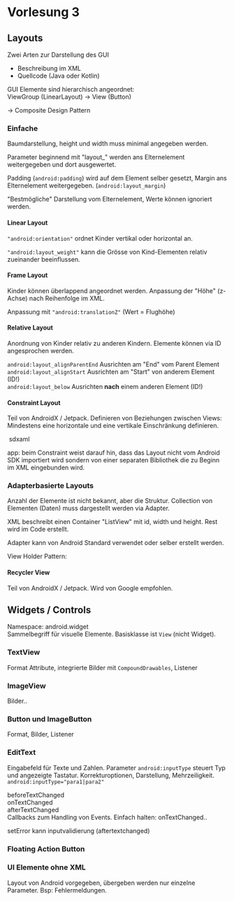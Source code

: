 # Vorlesung 3

## Layouts

Zwei Arten zur Darstellung des GUI

- Beschreibung im XML
- Quellcode (Java oder Kotlin)

GUI Elemente sind hierarchisch angeordnet:  
ViewGroup (LinearLayout) -> View (Button)

-> Composite Design Pattern

### Einfache

Baumdarstellung, height und width muss minimal angegeben werden.

Parameter beginnend mit "layout_" werden ans Elternelement weitergegeben und dort ausgewertet.

Padding (`android:padding`) wird auf dem Element selber gesetzt, Margin ans Elternelement weitergegeben. (`android:layout_margin`)

"Bestmögliche" Darstellung vom Elternelement, Werte können ignoriert werden.

#### Linear Layout

`"android:orientation"` ordnet Kinder vertikal oder horizontal an.

`"android:layout_weight"` kann die Grösse von Kind-Elementen relativ zueinander beeinflussen.

#### Frame Layout

Kinder können überlappend angeordnet werden. Anpassung der "Höhe" (z-Achse) nach Reihenfolge im XML.

Anpassung mit `"android:translationZ"` (Wert = Flughöhe)

#### Relative Layout

Anordnung von Kinder relativ zu anderen Kindern. Elemente können via ID angesprochen werden.

`android:layout_alignParentEnd`     Ausrichten am "End" vom Parent Element  
`android:layout_alignStart`         Ausrichten am "Start" von anderem Element (ID!)  
`android:layout_below`              Ausrichten __nach__ einem anderen Element (ID!)  

#### Constraint Layout

Teil von AndroidX / Jetpack.
Definieren von Beziehungen zwischen Views: Mindestens eine horizontale und eine vertikale Einschränkung definieren.

 <Label Text="{AppThemeBinding Dark='Theme: Dark'                Light='Theme: Light'                Default='Theme: ???'}" />sdxaml

app: beim Constraint weist darauf hin, dass das Layout nicht vom Android SDK importiert wird sondern von einer separaten Bibliothek die zu Beginn im XML eingebunden wird.

### Adapterbasierte Layouts

Anzahl der Elemente ist nicht bekannt, aber die Struktur.
Collection von Elementen (Daten) muss dargestellt werden via Adapter.

XML beschreibt einen Container "ListView" mit id, width und height. Rest wird im Code erstellt.

Adapter kann von Android Standard verwendet oder selber erstellt werden.

View Holder Pattern:

#### Recycler View

Teil von AndroidX / Jetpack. Wird von Google empfohlen.

## Widgets / Controls

Namespace: android.widget  
Sammelbegriff für visuelle Elemente. Basisklasse ist `View` (nicht Widget).

### TextView

Format Attribute, integrierte Bilder mit `CompoundDrawables`, Listener

### ImageView

Bilder..

### Button und ImageButton

Format, Bilder, Listener

### EditText

Eingabefeld für Texte und Zahlen. Parameter `android:inputType` steuert Typ und angezeigte Tastatur. Korrekturoptionen, Darstellung, Mehrzeiligkeit. `android:inputType="para1|para2"`

beforeTextChanged  
onTextChanged  
afterTextChanged  
Callbacks zum Handling von Events. Einfach halten: onTextChanged..  

setError kann inputvalidierung (aftertextchanged)

### Floating Action Button

### UI Elemente ohne XML

Layout von Android vorgegeben, übergeben werden nur einzelne Parameter. Bsp: Fehlermeldungen.